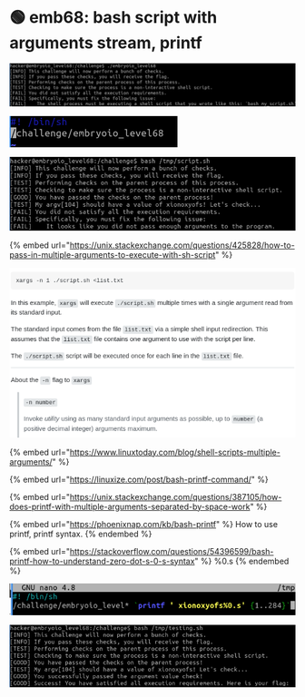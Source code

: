 # 🟢 emb68: bash script with arguments stream, printf

![Another shell script challenge](<../.gitbook/assets/image (50).png>)

![](<../.gitbook/assets/image (151).png>)

![](<../.gitbook/assets/image (138).png>)

{% embed url="https://unix.stackexchange.com/questions/425828/how-to-pass-in-multiple-arguments-to-execute-with-sh-script" %}

![](<../.gitbook/assets/image (18) (1).png>)

{% embed url="https://www.linuxtoday.com/blog/shell-scripts-multiple-arguments/" %}

{% embed url="https://linuxize.com/post/bash-printf-command/" %}

{% embed url="https://unix.stackexchange.com/questions/387105/how-does-printf-with-multiple-arguments-separated-by-space-work" %}

{% embed url="https://phoenixnap.com/kb/bash-printf" %}
How to use printf, printf syntax.
{% endembed %}

{% embed url="https://stackoverflow.com/questions/54396599/bash-printf-how-to-understand-zero-dot-s-0-s-syntax" %}
%0.s
{% endembed %}

![To send multiple arguments to script. First white space is for separation.](<../.gitbook/assets/image (226).png>)

![I got the flag.](<../.gitbook/assets/image (82).png>)
